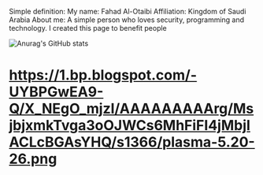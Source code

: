 Simple definition:
My name: Fahad Al-Otaibi
Affiliation: Kingdom of Saudi Arabia
About me: A simple person who loves security, programming and technology. 
I created this page to benefit people                                  

![Anurag's GitHub stats](https://github-readme-stats.vercel.app/api?username=anuraghazra&show_icons=true&theme=transparent)
# https://1.bp.blogspot.com/-UYBPGwEA9-Q/X_NEgO_mjzI/AAAAAAAAArg/MsjbjxmkTvga3oOJWCs6MhFiFI4jMbjIACLcBGAsYHQ/s1366/plasma-5.20-26.png
#
<!--- !)
0x9ini/0x9ini is a ✨ special ✨ repository because its `README.md` (this file) appears on your GitHub profile.
You can click the Preview link to take a look at your changes.
--->
